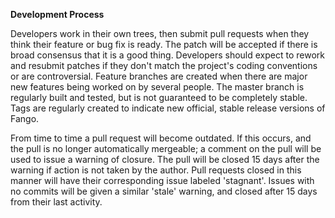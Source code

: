 <b>Development Process</b>

Developers work in their own trees, then submit pull requests when they think their feature or bug fix is ready.
The patch will be accepted if there is broad consensus that it is a good thing.
Developers should expect to rework and resubmit patches if they don't match the project's coding conventions or are controversial.
Feature branches are created when there are major new features being worked on by several people.
The master branch is regularly built and tested, but is not guaranteed to be completely stable.
Tags are regularly created to indicate new official, stable release versions of Fango.

From time to time a pull request will become outdated. If this occurs, and the pull is no longer automatically mergeable; 
a comment on the pull will be used to issue a warning of closure. The pull will be closed 15 days after the warning if 
action is not taken by the author. Pull requests closed in this manner will have their corresponding issue labeled 'stagnant'.
Issues with no commits will be given a similar 'stale' warning, and closed after 15 days from their last activity.
